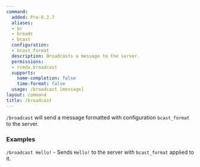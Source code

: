 ```yaml
---
command:
  added: Pre-0.2.7
  aliases:
  - bc
  - broadc
  - bcast
  configuration:
  - bcast_format
  description: Broadcasts a message to the server.
  permissions:
  - rcmds.broadcast
  supports:
    name-completion: false
    time-format: false
  usage: /broadcast [message]
layout: command
title: /broadcast
---
```


```/broadcast``` will send a message formatted with configuration ```bcast_format``` to the server.

### Examples 

```/broadcast Hello!``` - Sends ```Hello!``` to the server with ```bcast_format``` applied to it.
